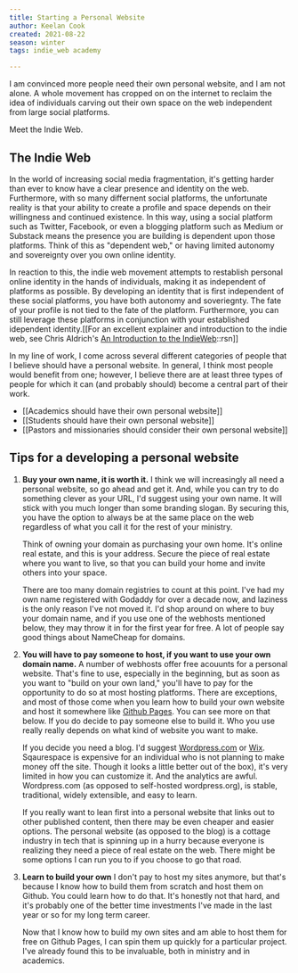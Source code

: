 ```yaml
---
title: Starting a Personal Website
author: Keelan Cook
created: 2021-08-22
season: winter
tags: indie_web academy

---
```


I am convinced more people need their own personal website, and I am not alone.  A whole movement has cropped on on the internet to reclaim the idea of individuals carving out their own space on the web independent from large social platforms.

Meet the Indie Web.

## The Indie Web
In the world of increasing social media fragmentation, it's getting harder than ever to know have a clear presence and identity on the web. Furthermore, with so many differnent social platforms, the unfortunate reality is that your ability to create a profile and space depends on their willingness and continued existence. In this way, using a social platform such as Twitter, Facebook, or even a blogging platform such as Medium or Substack means the presence you are building is dependent upon those platforms. Think of this as "dependent web," or having limited autonomy and sovereignty over you own online identity.

In reaction to this, the indie web movement attempts to restablish personal online identity in the hands of individuals, making it as independent of platforms as possible. By developing an identity that is first independent of these social platforms, you have both autonomy and soveriegnty. The fate of your profile is not tied to the fate of the platform. Furthermore, you can still leverage these platforms in conjunction with your established idependent identity.[[For an excellent explainer and introduction to the indie web, see Chris Aldrich's [An Introduction to the IndieWeb](https://boffosocko.com/2017/07/28/an-introduction-to-the-indieweb/)::rsn]]

In my line of work, I come across several different categories of people that I believe should have a personal website. In general, I think most people would benefit from one; however, I believe there are at least three types of people for which it can (and probably should) become a central part of their work.

* [[Academics should have their own personal website]]
* [[Students should have their own personal website]]
* [[Pastors and missionaries should consider their own personal website]]

## Tips for a developing a personal website
1. **Buy your own name, it is worth it.** I think we will increasingly all need a personal website, so go ahead and get it. And, while you can try to do something clever as your URL, I'd suggest using your own name. It will stick with you much longer than some branding slogan. By securing this, you have the option to always be at the same place on the web regardless of what you call it for the rest of your ministry.

	Think of owning your domain as purchasing your own home. It's online real estate, and this is your address. Secure the piece of real estate where you want to live, so that you can build your home and invite others into your space.

	There are too many domain registries to count at this point. I've had my own name registered with Godaddy for over a decade now, and laziness is the only reason I've not moved it. I'd shop around on where to buy your domain name, and if you use one of the webhosts mentioned below, they may throw it in for the first year for free. A lot of people say good things about NameCheap for domains.

2.  **You will have to pay someone to host, if you want to use your own domain name.**  A number of webhosts offer free acouunts for a personal website. That's fine to use, especially in the beginning, but as soon as you want to "build on your own land," you'll have to pay for the opportunity to do so at most hosting platforms. There are exceptions, and most of those come when you learn how to build your own website and host it somewhere like [Github Pages](https://pages.github.com/). You can see more on that below. If you do decide to pay someone else to build it. Who you use really really depends on what kind of website you want to make. 

	If you decide you need a blog. I'd suggest [Wordpress.com](https://wordpress.com) or [Wix](wix.com). Sqaurespace is expensive for an individual who is not planning to make money off the site. Though it looks a little better out of the box), it's very limited in how you can customize it. And the analytics are awful. Wordpress.com (as opposed to self-hosted wordpress.org), is stable, traditional, widely extensible, and easy to learn.

	If you really want to lean first into a personal website that links out to other published content, then there may be even cheaper and easier options. The personal website (as opposed to the blog) is a cottage industry in tech that is spinning up in a hurry because everyone is realizing they need a piece of real estate on the web. There might be some options I can run you to if you choose to go that road.

3.  **Learn to build your own** I don't pay to host my sites anymore, but that's because I know how to build them from scratch and host them on Github. You could learn how to do that. It's honestly not that hard, and it's probably one of the better time investments I've made in the last year or so for my long term career. 

	Now that I know how to build my own sites and am able to host them for free on Github Pages, I can spin them up quickly for a particular project. I've already found this to be invaluable, both in ministry and in academics.
